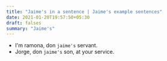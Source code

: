 ```yaml
---
title: "Jaime's in a sentence | Jaime's example sentences"
date: 2021-01-20T19:57:50+05:30
draft: falses
summary: "Jaime's"
---
```

- I'm ramona, don `jaime's` servant.
- Jorge, don `jaime's` son, at your service.
                 
